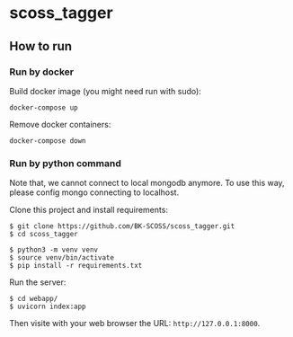 # scoss_tagger

## How to run

### Run by docker
Build docker image (you might need run with sudo):

```
docker-compose up
```

Remove docker containers:
```
docker-compose down
```

### Run by python command
Note that, we cannot connect to local mongodb anymore. To use this way, please config mongo connecting to localhost.

Clone this project and install requirements:

    $ git clone https://github.com/BK-SCOSS/scoss_tagger.git
    $ cd scoss_tagger

    $ python3 -m venv venv
    $ source venv/bin/activate
    $ pip install -r requirements.txt 

Run the server:

    $ cd webapp/
    $ uvicorn index:app

Then visite with your web browser the URL: `http://127.0.0.1:8000`.
